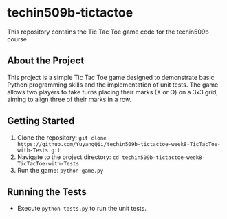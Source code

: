 # techin509b-tictactoe

This repository contains the Tic Tac Toe game code for the techin509b course.

## About the Project

This project is a simple Tic Tac Toe game designed to demonstrate basic Python programming skills and the implementation of unit tests. The game allows two players to take turns placing their marks (X or O) on a 3x3 grid, aiming to align three of their marks in a row.

## Getting Started

1. Clone the repository: `git clone https://github.com/YuyangQii/techin509b-tictactoe-week8-TicTacToe-with-Tests.git`
2. Navigate to the project directory: `cd techin509b-tictactoe-week8-TicTacToe-with-Tests`
3. Run the game: `python game.py`

## Running the Tests

- Execute `python tests.py` to run the unit tests.
